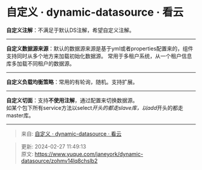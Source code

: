 # 自定义 · dynamic-datasource · 看云

**自定义注解**：不满足于默认DS注解，希望自定义注解。

---

**自定义数据源来源**：默认的数据源来源是基于yml或者properties配置来的，组件支持同时从多个地方来加载初始化数据源。 常用于多租户系统，从一个租户信息库多加载不同租户的数据源。

---

**自定义负载均衡策略**：常用的有轮询，随机。支持扩展。

---

**自定义切面**：支持**不使用注解**，通过配置来切换数据源。  
如某个包下所有service方法以select*开头的都走slave库，以add*开头的都走master库。

---

  


> 来自: [自定义 · dynamic-datasource · 看云](https://www.kancloud.cn/tracy5546/dynamic-datasource/2264593)
>



> 更新: 2024-02-27 11:49:13  
> 原文: <https://www.yuque.com/janeyork/dynamic-datasource/zohmv14lq8chslb2>